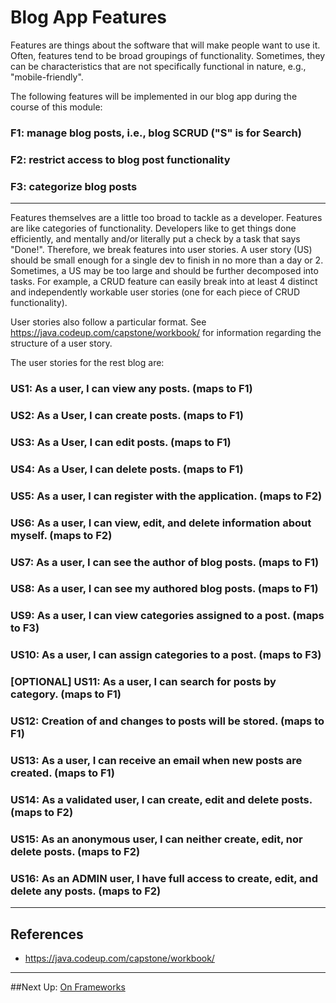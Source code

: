 # Blog App Features

Features are things about the software that will make people want to use it. Often, features tend to be broad groupings of functionality. Sometimes, they can be characteristics that are not specifically functional in nature, e.g., "mobile-friendly".

The following features will be implemented in our blog app during the course of this module:

### F1: manage blog posts, i.e., blog SCRUD ("S" is for Search)

### F2: restrict access to blog post functionality

### F3: categorize blog posts

---

Features themselves are a little too broad to tackle as a developer. Features are like categories of functionality. Developers like to get things done efficiently, and mentally and/or literally put a check by a task that says "Done!". Therefore, we break features into user stories. A user story (US) should be small enough for a single dev to finish in no more than a day or 2. Sometimes, a US may be too large and should be further decomposed into tasks. For example, a CRUD feature can easily break into at least 4 distinct and independently workable user stories (one for each piece of CRUD functionality).

User stories also follow a particular format. See https://java.codeup.com/capstone/workbook/ for information regarding the structure of a user story.

The user stories for the rest blog are:

### US1: As a user, I can view any posts. (maps to F1)

### US2: As a User, I can create posts. (maps to F1)

### US3: As a User, I can edit posts. (maps to F1)

### US4: As a User, I can delete posts. (maps to F1)

### US5: As a user, I can register with the application. (maps to F2)

### US6: As a user, I can view, edit, and delete information about myself. (maps to F2)

### US7: As a user, I can see the author of blog posts. (maps to F1)

### US8: As a user, I can see my authored blog posts. (maps to F1)

### US9: As a user, I can view categories assigned to a post. (maps to F3)

### US10: As a user, I can assign categories to a post. (maps to F3)

### [OPTIONAL] US11: As a user, I can search for posts by category. (maps to F1)

### US12: Creation of and changes to posts will be stored. (maps to F1)

### US13: As a user, I can receive an email when new posts are created. (maps to F1)

### US14: As a validated user, I can create, edit and delete posts. (maps to F2)

### US15: As an anonymous user, I can neither create, edit, nor delete posts. (maps to F2)

### US16: As an ADMIN user, I have full access to create, edit, and delete any posts. (maps to F2)

---
## References

- https://java.codeup.com/capstone/workbook/

---
##Next Up: [On Frameworks](2b-on-frameworks.md)
